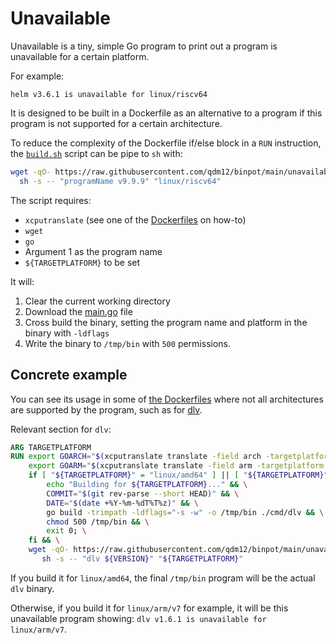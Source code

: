# Unavailable

Unavailable is a tiny, simple Go program to print out a program is unavailable for a certain platform.

For example:

```log
helm v3.6.1 is unavailable for linux/riscv64
```

It is designed to be built in a Dockerfile as an alternative to a program if this program is not supported for a certain architecture.

To reduce the complexity of the Dockerfile if/else block in a `RUN` instruction, the [`build.sh`](build.sh) script can be pipe to `sh` with:

```sh
wget -qO- https://raw.githubusercontent.com/qdm12/binpot/main/unavailable/build.sh | \
  sh -s -- "programName v9.9.9" "linux/riscv64"
```

The script requires:

- `xcputranslate` (see one of the [Dockerfiles](../dockerfiles) on how-to)
- `wget`
- `go`
- Argument 1 as the program name
- `${TARGETPLATFORM}` to be set

It will:

1. Clear the current working directory
1. Download the [main.go](main.go) file
1. Cross build the binary, setting the program name and platform in the binary with `-ldflags`
1. Write the binary to `/tmp/bin` with `500` permissions.

## Concrete example

You can see its usage in some of [the Dockerfiles](../dockerfiles) where not all architectures are supported by the program, such as for [dlv](../dockerfiles/dlv/Dockerfile).

Relevant section for `dlv`:

```Dockerfile
ARG TARGETPLATFORM
RUN export GOARCH="$(xcputranslate translate -field arch -targetplatform ${TARGETPLATFORM})" && \
    export GOARM="$(xcputranslate translate -field arm -targetplatform ${TARGETPLATFORM})" && \
    if [ "${TARGETPLATFORM}" = "linux/amd64" ] || [ "${TARGETPLATFORM}" = "linux/arm64" ]; then \
        echo "Building for ${TARGETPLATFORM}..." && \
        COMMIT="$(git rev-parse --short HEAD)" && \
        DATE="$(date +%Y-%m-%dT%T%z)" && \
        go build -trimpath -ldflags="-s -w" -o /tmp/bin ./cmd/dlv && \
        chmod 500 /tmp/bin && \
        exit 0; \
    fi && \
    wget -qO- https://raw.githubusercontent.com/qdm12/binpot/main/unavailable/build.sh | \
       sh -s -- "dlv ${VERSION}" "${TARGETPLATFORM}"
```

If you build it for `linux/amd64`, the final `/tmp/bin` program will be the actual `dlv` binary.

Otherwise, if you build it for `linux/arm/v7` for example, it will be this unavailable program showing: `dlv v1.6.1 is unavailable for linux/arm/v7`.
